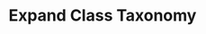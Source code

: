 ---
title: Expand Class Taxonomy
excerpt: >-
  Expand a your list of classes (a.k.a taxonomy), by providing a list of
  document IDs to let the AI decide how to name any documents that don't map
  into the existing list of classes. New classes will populate after a few
  minutes.
api:
  file: openapi.json
  operationId: post_expand_taxonomy
hidden: false
---